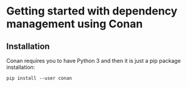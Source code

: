 # Getting started with dependency management using Conan

## Installation

Conan requires you to have Python 3 and then it is just a pip package installation:

```
pip install --user conan
```
